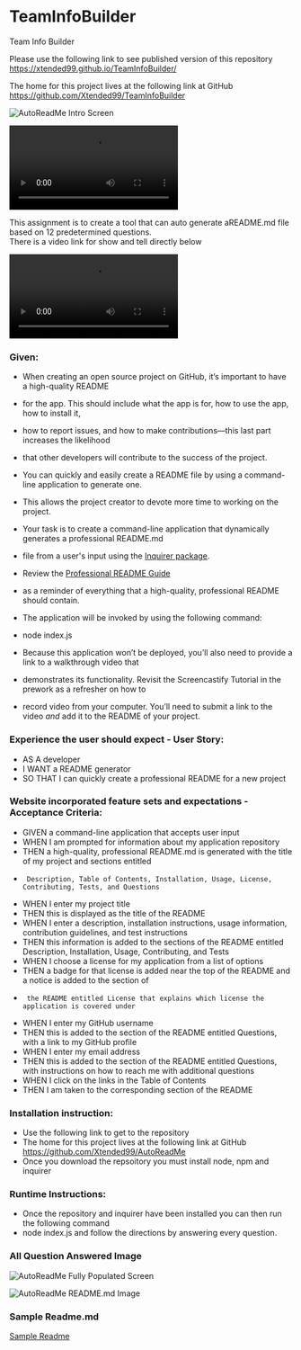 
#  TeamInfoBuilder
Team Info Builder 


  Please use the following link to see published version of this repository https://xtended99.github.io/TeamInfoBuilder/  

  The home for this project lives at the following link at GitHub https://github.com/Xtended99/TeamInfoBuilder   

![AutoReadMe Intro Screen](./assets/images/.png)   
   
![ Run_One MP4](./assets/videos/teaminfobuilder.mp4)   
   
  This assignment is to create a tool that can auto generate aREADME.md file based on 12 predetermined questions.  
  There is a video link for show and tell directly below   
   
![Run_Two MP4](./assets/videos/TeamInfo_Tool_Browser.mp4)   

### Given:

-   When creating an open source project on GitHub, it’s important to have a high-quality README   
-   for the app. This should include what the app is for, how to use the app, how to install it,   
-   how to report issues, and how to make contributions&mdash;this last part increases the likelihood   
-   that other developers will contribute to the success of the project.   
   
-   You can quickly and easily create a README file by using a command-line application to generate one.   
-   This allows the project creator to devote more time to working on the project.   
   
-   Your task is to create a command-line application that dynamically generates a professional README.md   
-   file from a user's input using the [Inquirer package](https://www.npmjs.com/package/inquirer).   
-   Review the [Professional README Guide](https://coding-boot-camp.github.io/full-stack/github/professional-readme-guide)   
-   as a reminder of everything that a high-quality, professional README should contain.   
   
-   The application will be invoked by using the following command:   
   
-   node index.js   
   
-   Because this application won’t be deployed, you’ll also need to provide a link to a walkthrough video that   
-   demonstrates its functionality. Revisit the Screencastify Tutorial in the prework as a refresher on how to   
-   record video from your computer. You’ll need to submit a link to the video _and_ add it to the README of your project.   
   
   
### Experience the user should expect - User Story:   
   
-   AS A developer   
-   I WANT a README generator   
-   SO THAT I can quickly create a professional README for a new project   
  
  
### Website incorporated feature sets and expectations - Acceptance Criteria:  
  
-   GIVEN a command-line application that accepts user input   
-   WHEN I am prompted for information about my application repository   
-   THEN a high-quality, professional README.md is generated with the title of my project and sections entitled   
-      Description, Table of Contents, Installation, Usage, License, Contributing, Tests, and Questions   
-   WHEN I enter my project title   
-   THEN this is displayed as the title of the README   
-   WHEN I enter a description, installation instructions, usage information, contribution guidelines, and test instructions   
-   THEN this information is added to the sections of the README entitled Description, Installation, Usage, Contributing, and Tests   
-   WHEN I choose a license for my application from a list of options   
-   THEN a badge for that license is added near the top of the README and a notice is added to the section of 
-      the README entitled License that explains which license the application is covered under   
-   WHEN I enter my GitHub username   
-   THEN this is added to the section of the README entitled Questions, with a link to my GitHub profile   
-   WHEN I enter my email address   
-   THEN this is added to the section of the README entitled Questions, with instructions on how to reach me with additional questions   
-   WHEN I click on the links in the Table of Contents   
-   THEN I am taken to the corresponding section of the README   
  
### Installation instruction:   
   
-   Use the following link to get to the repository   
-   The home for this project lives at the following link at GitHub https://github.com/Xtended99/AutoReadMe   
-   Once you download the repsoitory you must install node, npm and inquirer   

### Runtime Instructions:   
   
-    Once the repository and inquirer have been installed you can then run the following command   
-    node index.js and follow the directions by answering every question.   
   
### All Question Answered Image

![AutoReadMe Fully Populated Screen](./assets/images/allquestionsanswered.png)   


![AutoReadMe README.md Image ](./assets/images/readme.png)   

### Sample Readme.md

[Sample Readme](./sample_readme.md)
